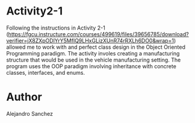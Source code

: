 # Activity2-1
Following the instructions in Activity 2-1 (https://fgcu.instructure.com/courses/499619/files/39656785/download?verifier=jX8ZXpODlYrY5MfIQ9LHxGLizXUnR74rRXLh6DO0&wrap=1)
allowed me to work with and perfect class design in the Object Oriented Programming paradigm. The activity involes creating a manufacturing structure that would be used in the vehicle manufacturing setting. The program uses the OOP paradigm involving inheritance with concrete classes, interfaces, and enums.
# Author
Alejandro Sanchez
